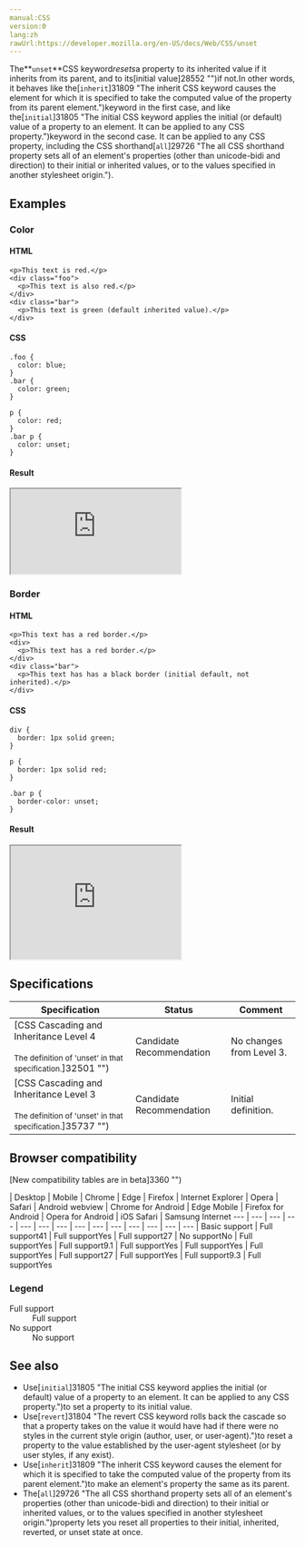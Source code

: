 ```yaml
---
manual:CSS
version:0
lang:zh
rawUrl:https://developer.mozilla.org/en-US/docs/Web/CSS/unset
---
```






The**`unset`**CSS keyword*resets*a property to its inherited value if it inherits from its parent, and to its[initial value]28552 "")if not.In other words, it behaves like the[`inherit`]31809 "The inherit CSS keyword causes the element for which it is specified to take the computed value of the property from its parent element.")keyword in the first case, and like the[`initial`]31805 "The initial CSS keyword applies the initial (or default) value of a property to an element. It can be applied to any CSS property.")keyword in the second case. It can be applied to any CSS property, including the CSS shorthand[`all`]29726 "The all CSS shorthand property sets all of an element's properties (other than unicode-bidi and direction) to their initial or inherited values, or to the values specified in another stylesheet origin.").


## Examples<a name="Examples"></a>

### Color<a name="Color"></a>

#### HTML<a name="HTML"></a>

```
<p>This text is red.</p>
<div class="foo">
  <p>This text is also red.</p>
</div>
<div class="bar">
  <p>This text is green (default inherited value).</p>
</div>
```

#### CSS<a name="CSS"></a>

```
.foo {
  color: blue;
}
.bar {
  color: green;
}

p {
  color: red;
}
.bar p {
  color: unset;
}
```

#### Result<a name="Result"></a>


<iframe src='https://mdn.mozillademos.org/en-US/docs/Web/CSS/unset$samples/Color?revision=1365966' width='null' height='null'></iframe>



### Border<a name="Border"></a>

#### HTML<a name="HTML_2"></a>

```
<p>This text has a red border.</p>
<div>
  <p>This text has a red border.</p>
</div>
<div class="bar">
  <p>This text has has a black border (initial default, not inherited).</p>
</div>
```

#### CSS<a name="CSS_2"></a>

```
div {
  border: 1px solid green;
}

p {
  border: 1px solid red;
}

.bar p {
  border-color: unset;
}
```

#### Result<a name="Result_2"></a>


<iframe src='https://mdn.mozillademos.org/en-US/docs/Web/CSS/unset$samples/Border?revision=1365966' width='auto' height='200'></iframe>



## Specifications<a name="Specifications"></a>

Specification | Status | Comment 
 ---  |  ---  |  ---  | 
[CSS Cascading and Inheritance Level 4<br></br><small>The definition of &#39;unset&#39; in that specification.</small>]32501 "") | Candidate Recommendation | No changes from Level 3. 
[CSS Cascading and Inheritance Level 3<br></br><small>The definition of &#39;unset&#39; in that specification.</small>]35737 "") | Candidate Recommendation | Initial definition. 


## Browser compatibility<a name="Browser_compatibility"></a>
[New compatibility tables are in beta<i></i>]3360 "")

 | <abbr>Desktop<i></i></abbr> | <abbr>Mobile<i></i></abbr> 
 | <abbr>Chrome<i></i></abbr> | <abbr>Edge<i></i></abbr> | <abbr>Firefox<i></i></abbr> | <abbr>Internet Explorer<i></i></abbr> | <abbr>Opera<i></i></abbr> | <abbr>Safari<i></i></abbr> | <abbr>Android webview<i></i></abbr> | <abbr>Chrome for Android<i></i></abbr> | <abbr>Edge Mobile<i></i></abbr> | <abbr>Firefox for Android<i></i></abbr> | <abbr>Opera for Android<i></i></abbr> | <abbr>iOS Safari<i></i></abbr> | <abbr>Samsung Internet<i></i></abbr> 
 ---  |  ---  |  ---  |  ---  |  ---  |  ---  |  ---  |  ---  |  ---  |  ---  |  ---  |  ---  |  ---  |  ---  | 
Basic support | <abbr>Full support</abbr>41 | <abbr>Full support</abbr>Yes | <abbr>Full support</abbr>27 | <abbr>No support</abbr>No | <abbr>Full support</abbr>Yes | <abbr>Full support</abbr>9.1 | <abbr>Full support</abbr>Yes | <abbr>Full support</abbr>Yes | <abbr>Full support</abbr>Yes | <abbr>Full support</abbr>27 | <abbr>Full support</abbr>Yes | <abbr>Full support</abbr>9.3 | <abbr>Full support</abbr>Yes 


### Legend<a name="Legend"></a>
<dl><dt id=''><abbr>Full support</abbr></dt><dd>Full support</dd><dt id=''><abbr>No support</abbr></dt><dd>No support</dd></dl>


## See also<a name="See_also"></a>

* Use[`initial`]31805 "The initial CSS keyword applies the initial (or default) value of a property to an element. It can be applied to any CSS property.")to set a property to its initial value.
* Use[`revert`]31804 "The revert CSS keyword rolls back the cascade so that a property takes on the value it would have had if there were no styles in the current style origin (author, user, or user-agent).")to reset a property to the value established by the user-agent stylesheet (or by user styles, if any exist).
* Use[`inherit`]31809 "The inherit CSS keyword causes the element for which it is specified to take the computed value of the property from its parent element.")to make an element&#39;s property the same as its parent.
* The[`all`]29726 "The all CSS shorthand property sets all of an element's properties (other than unicode-bidi and direction) to their initial or inherited values, or to the values specified in another stylesheet origin.")property lets you reset all properties to their initial, inherited, reverted, or unset state at once.



